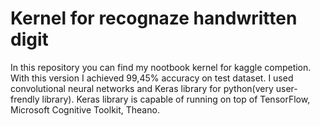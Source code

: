 #                           Kernel for recognaze handwritten digit

In this repository you can find my nootbook kernel for kaggle competion. With this version I achieved 99,45% accuracy on test dataset.
I used convolutional neural networks and Keras library for python(very user-frendly library). Keras library is capable of running on top of TensorFlow, Microsoft Cognitive Toolkit, Theano.



        

